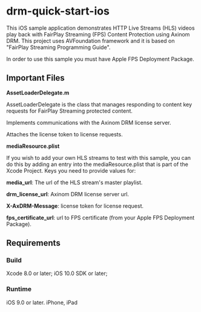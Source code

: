 # drm-quick-start-ios

This iOS sample application demonstrates HTTP Live Streams (HLS) videos play back with FairPlay Streaming (FPS) Content Protection using Axinom DRM. 
This project uses AVFoundation framework and it is based on "FairPlay Streaming Programming Guide".

In order to use this sample you must have Apple FPS Deployment Package.

## Important Files

__AssetLoaderDelegate.m__

AssetLoaderDelegate is the class that manages responding to content key requests for FairPlay Streaming protected content.

Implements communications with the Axinom DRM license server.

Attaches the license token to license requests.


__mediaResource.plist__

If you wish to add your own HLS streams to test with this sample, you can do this by adding an entry into the mediaResource.plist that is part of the Xcode Project. Keys you need to provide values for:

__media_url__: The url of the HLS stream's master playlist.

__drm_license_url__: Axinom DRM license server url.

__X-AxDRM-Message__: license token for license request.

__fps_certificate_url__: url to FPS certificate (from your Apple FPS Deployment Package).


## Requirements

### Build

Xcode 8.0 or later; iOS 10.0 SDK or later;

### Runtime

iOS 9.0 or later.
iPhone, iPad
